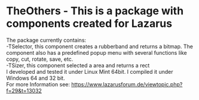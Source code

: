 # TheOthers - This is a package with components created for Lazarus
The package currently contains:  
-TSelector, this component creates a rubberband and returns a bitmap. The component also has a predefined popup menu with several 
functions like copy, cut, rotate, save, etc.  
-TSizer, this component selected a area and returns a rect  
I developed and tested it under Linux Mint 64bit. I compiled it under Windows 64 and 32 bit.  
For more Information see: https://www.lazarusforum.de/viewtopic.php?f=29&t=13032  
